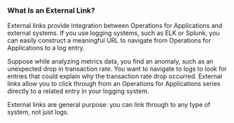 ### What Is an External Link?

External links provide integration between Operations for Applications and external systems. If you use logging systems, such as ELK or Splunk, you can easily construct a meaningful URL to navigate from Operations for Applications to a log entry.

Suppose while analyzing metrics data, you find an anomaly, such as an unexpected drop in transaction rate. You want to navigate to logs to look for entries that could explain why the transaction rate drop occurred. External links allow you to click through from an Operations for Applications series directly to a related entry in your logging system.

External links are general purpose: you can link through to any type of system, not just logs.
